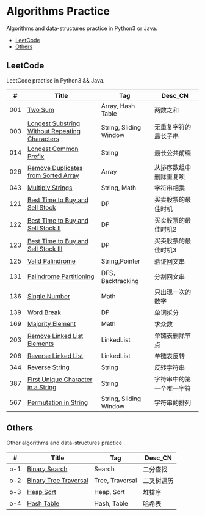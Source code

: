 # Algorithms Practice
Algorithms and data-structures practice in Python3 or Java.
- [LeetCode](#LeetCode)
- [Others](#Others)

## LeetCode
LeetCode practise in Python3 && Java.

| #   | Title                                                 | Tag                    | Desc_CN                  |
| --- | ----------------------------------------------------- | ---------------------- | ------------------------ |
| 001 | [Two Sum][001]                                        | Array, Hash Table      | 两数之和                 |
| 003 | [Longest Substring Without Repeating Characters][003] | String, Sliding Window | 无重复字符的最长子串     |
| 014 | [Longest Common Prefix][014]                          | String                 | 最长公共前缀             |
| 026 | [Remove Duplicates from Sorted Array][026]            | Array                  | 从排序数组中删除重复项   |
| 043 | [Multiply Strings][043]                               | String, Math           | 字符串相乘               |
| 121 | [Best Time to Buy and Sell Stock][121]                | DP                     | 买卖股票的最佳时机       |
| 122 | [Best Time to Buy and Sell Stock II][122]             | DP                     | 买卖股票的最佳时机2      |
| 123 | [Best Time to Buy and Sell Stock III][123]            | DP                     | 买卖股票的最佳时机3      |
| 125 | [Valid Palindrome][125]                               | String,Pointer         | 验证回文串               |
| 131 | [Palindrome Partitioning][131]                        | DFS，Backtracking      | 分割回文串               |
| 136 | [Single Number][136]                                  | Math                   | 只出现一次的数字         |
| 139 | [Word Break][139]                                     | DP                     | 单词拆分                 |
| 169 | [Majority Element][169]                               | Math                   | 求众数                   |
| 203 | [Remove Linked List Elements][203]                    | LinkedList             | 单链表删除节点           |
| 206 | [Reverse Linked List][206]                            | LinkedList             | 单链表反转               |
| 344 | [Reverse String][344]                                 | String                 | 反转字符串               |
| 387 | [First Unique Character in a String][387]             | String                 | 字符串中的第一个唯一字符 |
| 567 | [Permutation in String][567]                          | String, Sliding Window | 字符串的排列             |


[001]: https://github.com/mantoudev/algorithms-practice/tree/master/01_LeetCode/001.%20Two%20Sum
[003]: https://github.com/mantoudev/algorithms-practice/tree/master/01_LeetCode/003.%20Longest%20Substring%20Without%20Repeating%20Characters
[014]: https://github.com/mantoudev/algorithms-practice/tree/master/01_LeetCode/014.%20Longest%20Common%20Prefix
[026]: https://github.com/mantoudev/algorithms-practice/blob/master/01_LeetCode/026.%20Remove%20Duplicates%20from%20Sorted%20Array/README.md
[043]: https://github.com/mantoudev/algorithms-practice/tree/master/01_LeetCode/043.%20Multiply%20Strings
[121]: https://github.com/mantoudev/algorithms-practice/tree/master/01_LeetCode/121.%20Best%20Time%20to%20Buy%20and%20Sell%20Stock
[122]: https://github.com/mantoudev/algorithms-practice/tree/master/01_LeetCode/122.%20Best%20Time%20to%20Buy%20and%20Sell%20Stock%20II
[123]: https://github.com/mantoudev/algorithms-practice/tree/master/01_LeetCode/122.%20Best%20Time%20to%20Buy%20and%20Sell%20Stock%20III
[125]: https://github.com/mantoudev/algorithms-practice/tree/master/01_LeetCode/125.%20Valid%20Palindrome
[131]: https://github.com/mantoudev/algorithms-practice/tree/master/01_LeetCode/131.%20Palindrome%20Partitioning
[136]: https://github.com/mantoudev/algorithms-practice/tree/master/01_LeetCode/136.%20Single%20Number
[139]: https://github.com/mantoudev/algorithms-practice/tree/master/01_LeetCode/139.%20Word%20Break
[169]: https://github.com/mantoudev/algorithms-practice/tree/master/01_LeetCode/139.%20Majority.%20Element
[206]: https://github.com/mantoudev/algorithms-practice/blob/master/01_LeetCode/206.%20Reverse%20Linked%20List/README.md
[203]: https://github.com/mantoudev/algorithms-practice/blob/master/01_LeetCode/203.%20Remove%20Linked%20List%20Elements/README.md
[344]: https://github.com/mantoudev/algorithms-practice/edit/master/01_LeetCode/344.%20Reverse%20String/README.md
[387]: https://github.com/mantoudev/algorithms-practice/blob/master/01_LeetCode/387.%20First%20Unique%20Character%20in%20a%20String/README.md
[567]: https://github.com/mantoudev/algorithms-practice/tree/master/01_LeetCode/567.%20Permutation%20in%20String

## Others
Other algorithms and data-structures practice .

| #   | Title                        | Tag             | Desc_CN    |
| --- | ---------------------------- | --------------- | ---------- |
| o-1 | [Binary Search][o-1]         | Search          | 二分查找   |
| o-2 | [Binary Tree Traversal][o-2] | Tree, Traversal | 二叉树遍历 |
| o-3 | [Heap Sort][o-3]             | Heap, Sort      | 堆排序     |
| o-4 | [Hash Table][o-4]            | Hash, Table     | 哈希表     |


[o-1]: https://github.com/mantoudev/algorithms-practice/blob/master/02_Others/%E4%BA%8C%E5%88%86%E6%9F%A5%E6%89%BE/README.md
[o-2]: https://github.com/mantoudev/algorithms-practice/blob/master/02_Others/0-2.%20%E4%BA%8C%E5%8F%89%E6%A0%91%E9%81%8D%E5%8E%86%20/README.md
[o-3]: https://github.com/mantoudev/algorithms-practice/blob/master/02_Others/0-3.%20%E5%A0%86%E6%8E%92%E5%BA%8F/README.md
[o-4]: https://github.com/mantoudev/algorithms-practice/blob/master/02_Others/o-4.%20Hash%E8%A1%A8/README.md
